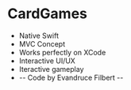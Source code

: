 # CardGames
* Native Swift <br/>
* MVC Concept <br/>
* Works perfectly on XCode <br/>
* Interactive UI/UX <br/>
* Iteractive gameplay <br/>
* -- Code by Evandruce Filbert -- <br/>
